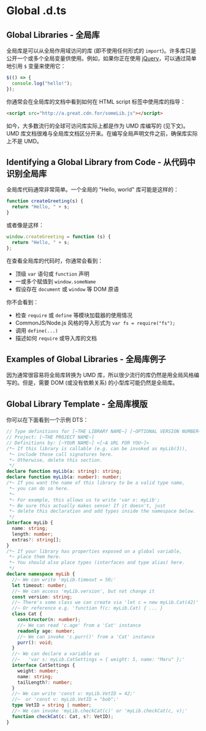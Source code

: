 # Global .d.ts

## Global Libraries - 全局库

全局库是可以从全局作用域访问的库 (即不使用任何形式的 `import`)。许多库只是公开一个或多个全局变量供使用。例如，如果你正在使用 [jQuery](https://jquery.com/)，可以通过简单地引用 `$` 变量来使用它：

```js
$(() => {
  console.log("hello!");
});
```

你通常会在全局库的文档中看到如何在 HTML script 标签中使用库的指导：

```html
<script src="http://a.great.cdn.for/someLib.js"></script>
```

如今，大多数流行的全球可访问库实际上都是作为 UMD 库编写的 (见下文)。UMD 库文档很难与全局库文档区分开来。在编写全局声明文件之前，确保库实际上不是 UMD。

## Identifying a Global Library from Code - 从代码中识别全局库

全局库代码通常非常简单。一个全局的 "Hello, world" 库可能是这样的：

```js
function createGreeting(s) {
  return "Hello, " + s;
}
```

或者像是这样：

```js
window.createGreeting = function (s) {
  return "Hello, " + s;
};
```

在查看全局库的代码时，你通常会看到：

- 顶级 `var` 语句或 `function` 声明
- 一或多个赋值到 `window.someName`
- 假设存在 `document` 或 `window` 等 DOM 原语

你不会看到：

- 检查 `require` 或 `define` 等模块加载器的使用情况
- CommonJS/Node.js 风格的导入形式为 `var fs = require("fs");`
- 调用 `define(...)`
- 描述如何 `require` 或导入库的文档

## Examples of Global Libraries - 全局库例子

因为通常很容易将全局库转换为 UMD 库，所以很少流行的库仍然是用全局风格编写的。但是，需要 DOM (或没有依赖关系) 的小型库可能仍然是全局库。

## Global Library Template - 全局库模版

你可以在下面看到一个示例 DTS：

```typescript
// Type definitions for [~THE LIBRARY NAME~] [~OPTIONAL VERSION NUMBER~]
// Project: [~THE PROJECT NAME~]
// Definitions by: [~YOUR NAME~] <[~A URL FOR YOU~]>
/*~ If this library is callable (e.g. can be invoked as myLib(3)),
 *~ include those call signatures here.
 *~ Otherwise, delete this section.
 */
declare function myLib(a: string): string;
declare function myLib(a: number): number;
/*~ If you want the name of this library to be a valid type name,
 *~ you can do so here.
 *~
 *~ For example, this allows us to write 'var x: myLib';
 *~ Be sure this actually makes sense! If it doesn't, just
 *~ delete this declaration and add types inside the namespace below.
 */
interface myLib {
  name: string;
  length: number;
  extras?: string[];
}
/*~ If your library has properties exposed on a global variable,
 *~ place them here.
 *~ You should also place types (interfaces and type alias) here.
 */
declare namespace myLib {
  //~ We can write 'myLib.timeout = 50;'
  let timeout: number;
  //~ We can access 'myLib.version', but not change it
  const version: string;
  //~ There's some class we can create via 'let c = new myLib.Cat(42)'
  //~ Or reference e.g. 'function f(c: myLib.Cat) { ... }
  class Cat {
    constructor(n: number);
    //~ We can read 'c.age' from a 'Cat' instance
    readonly age: number;
    //~ We can invoke 'c.purr()' from a 'Cat' instance
    purr(): void;
  }
  //~ We can declare a variable as
  //~   'var s: myLib.CatSettings = { weight: 5, name: "Maru" };'
  interface CatSettings {
    weight: number;
    name: string;
    tailLength?: number;
  }
  //~ We can write 'const v: myLib.VetID = 42;'
  //~  or 'const v: myLib.VetID = "bob";'
  type VetID = string | number;
  //~ We can invoke 'myLib.checkCat(c)' or 'myLib.checkCat(c, v);'
  function checkCat(c: Cat, s?: VetID);
}
```
